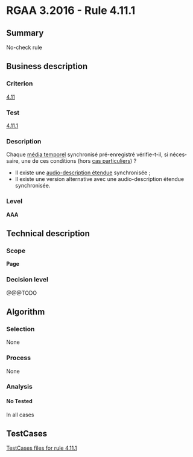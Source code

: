 # RGAA 3.2016 - Rule 4.11.1

## Summary
No-check rule


## Business description

### Criterion
[4.11](http://references.modernisation.gouv.fr/rgaa-accessibilite/criteres.html#crit-4-11)

### Test
[4.11.1](http://references.modernisation.gouv.fr/rgaa-accessibilite/criteres.html#test-4-11-1)

### Description
<div lang="fr">Chaque <a href="http://references.modernisation.gouv.fr/rgaa-accessibilite/glossaire.html#mdia-temporel-type-son-vido-et-synchronis">m&#xE9;dia temporel</a> synchronis&#xE9; pr&#xE9;-enregistr&#xE9; v&#xE9;rifie-t-il, si n&#xE9;cessaire, une de ces conditions (hors <a href="http://references.modernisation.gouv.fr/rgaa-accessibilite/cas-particuliers.html#cp-4-1,4-2,4-3,4-5,4-7,4-9,4-11,4-13" title="Cas particuliers pour le crit&#xE8;re 4.11">cas particuliers</a>)&nbsp;? <ul><li>Il existe une <a href="http://references.modernisation.gouv.fr/rgaa-accessibilite/glossaire.html#audiodescription-tendue">audio-description &#xE9;tendue</a> synchronis&#xE9;e&nbsp;;</li> <li>Il existe une version alternative avec une audio-description &#xE9;tendue synchronis&#xE9;e.</li> </ul></div>

### Level
**AAA**


## Technical description

### Scope
**Page**

### Decision level
@@@TODO


## Algorithm

### Selection
None

### Process
None

### Analysis

#### No Tested
In all cases


##  TestCases

[TestCases files for rule 4.11.1](https://github.com/Asqatasun/Asqatasun/tree/RGAA_3.2016/rules/rules-rgaa3.2016/src/test/resources/testcases/rgaa32016/Rgaa32016Rule041101/)


